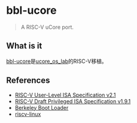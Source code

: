 # bbl-ucore

> A RISC-V uCore port.

## What is it

[bbl-ucore](https://github.com/ring00/bbl-ucore)是[ucore_os_lab](https://github.com/chyyuu/ucore_os_lab)的RISC-V移植。

## References

* [RISC-V User-Level ISA Specification v2.1](https://riscv.org/specifications/)
* [RISC-V Draft Privileged ISA Specification v1.9.1](https://riscv.org/specifications/privileged-isa)
* [Berkeley Boot Loader](https://github.com/riscv/riscv-pk)
* [riscv-linux](https://github.com/riscv/riscv-linux)
